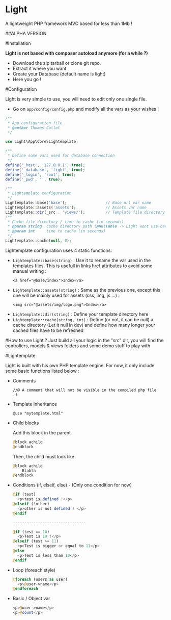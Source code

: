 Light
=====
A lightweight PHP framework MVC based for less than 1Mb !

##ALPHA VERSION

#Installation

**Light is not based with composer autoload anymore (for a while ?)**

* Download the zip tarball or clone git repo.
* Extract it where you want
* Create your Database (default name is light)
* Here you go !

#Configuration

Light is very simple to use, you will need to edit only one single file.
* Go on <code>app/config/config.php</code> and modify all the vars as your wishes !
```php
/**
 * App configuration file
 * @author Thomas Collot
 */

use Light\App\Core\Lightemplate;

/**
 * Define some vars used for database connection
 */
define('_host', '127.0.0.1', true);
define('_database', 'light', true);
define('_login', 'root', true);
define('_pwd', '', true);

/**
 * Lightemplate configuration
 */
Lightemplate::base('base');					// Base url var name
Lightemplate::assets('assets');				// Assets var name
Lightemplate::dir(_src . 'views/');			// Template file directory
/**
 * Cache file directory / time in cache (in seconds) - 
 * @param string  cache directory path (@nullable -> Light wont use cache system)
 * @param int 	  time to cache (in seconds)
 */
Lightemplate::cache(null, 0);
```

Lightemplate configuration uses 4 static functions.
* <code>Lightemplate::base(string)</code> : Use it to rename the var used in the templates files. This is usefull in links href attributes to avoid some manual writing : 
  ```
  <a href="@base/index">Index</a>
  ```
* <code>Lightemplate::assets(string)</code> : Same as the previous one, except this one will be mainly used for assets (css, img, js ...) : 
  ```
  <img src="@assets/img/logo.png">Index</a>
  ```
* <code>Lightemplate::dir(string)</code> : Define your template directory here
* <code>Lightemplate::cache(string, int)</code> : Define (or not, it can be null) a cache directory (Let it null in dev) and define how many longer your cached files have to be refreshed

#How to use Light ?
Just build all your logic in the "src" dir, you will find the controllers, models & views folders and some demo stuff to play with

#Lightemplate

Light is built with his own PHP template engine. For now, it only include some basic functions listed below :
* Comments

  <code>//@ A comment that will not be visible in the compiled php file :)</code>
* Template inheritance

  <code>@use "mytemplate.html"</code>
* Child blocks

  Add this block in the parent
  
  ```php
  @block achild
  @endblock
  ```
  
  Then, the child must look like
  ```php
  @block achild
      Blabla
  @endblock
  ```
* Conditions (if, elseif, else) - (Only one condition for now)

  ```php
  @if (test)
    <p>test is defined !</p>
  @elseif (!other)
    <p>other is not defined ! </p>
  @endif
  
  --------------------------------
  
  @if (test == 10)
    <p>Test is 10 !</p>
  @elseif (test >= 11)
    <p>Test is bigger or equal to 11</p>
  @else
    <p>Test is less than 10</p>
  @endif
  ```
* Loop (foreach style)

  ```php
  @foreach (users as user)
    <p>@user->name</p>
  @endforeach
  ```
* Basic / Object var

  ```php
  <p>@user->name</p>
  <p>@count</p>
  ```
